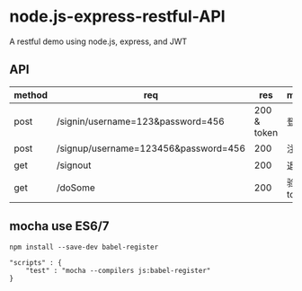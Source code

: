 # node.js-express-restful-API
A restful demo using node.js, express, and JWT

## API

|method|req|res|meaning|
|---|---|---|---|
|post|/signin/username=123&password=456|200 & token|登录|
|post|/signup/username=123456&password=456|200|注册|
|get|/signout|200|退出|
|get|/doSome|200|验证token|


## mocha use ES6/7
```
npm install --save-dev babel-register

"scripts" : {
    "test" : "mocha --compilers js:babel-register"
}
```